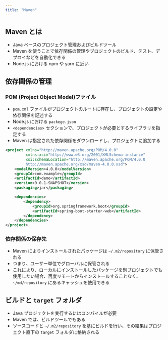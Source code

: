 ```yaml
---
title: "Maven"
---
```


## Maven とは

- Java ベースのプロジェクト管理およびビルドツール
- Maven を使うことで依存関係の管理やプロジェクトのビルド、テスト、デプロイなどを自動化できる
- Node.js における npm や yarn に近い

## 依存関係の管理

### POM (Project Object Model)ファイル

- `pom.xml` ファイルがプロジェクトのルートに存在し、プロジェクトの設定や依存関係を記述する
- Node.js における `packege.json`
- `<dependencies>` セクションで、プロジェクトが必要とするライブラリを指定する
- Maven は指定された依存関係をダウンロードし、プロジェクトに追加する

```xml
<project xmlns="http://maven.apache.org/POM/4.0.0"
         xmlns:xsi="http://www.w3.org/2001/XMLSchema-instance"
         xsi:schemaLocation="http://maven.apache.org/POM/4.0.0
         http://maven.apache.org/xsd/maven-4.0.0.xsd">
    <modelVersion>4.0.0</modelVersion>
    <groupId>com.example</groupId>
    <artifactId>demo</artifactId>
    <version>0.0.1-SNAPSHOT</version>
    <packaging>jar</packaging>

    <dependencies>
        <dependency>
            <groupId>org.springframework.boot</groupId>
            <artifactId>spring-boot-starter-web</artifactId>
        </dependency>
    </dependencies>
</project>
```

### 依存関係の保存先

- Maven によりインストールされたパッケージは `~/.m2/repository` に保管される
- つまり、ユーザー単位でグローバルに保管される
- これにより、ローカルにインストールしたパッケージを別ブロジェクトでも使用したい場合、再度リモートからインストールすることなく、`~/md/repository` にあるキャッシュを使用できる

## ビルドと `target` フォルダ

- Java プロジェクトを実行するにはコンパイルが必要
- Maven では、ビルドツールでもある
- ソースコードと `~/.m2/repository` を基にビルドを行い、その結果はプロジェクト直下の `target` フォルダに格納される
